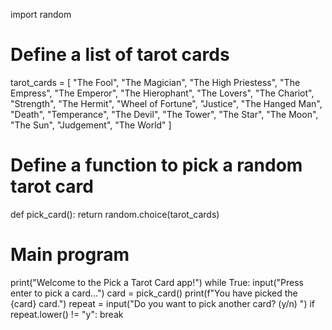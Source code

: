 import random 
# Define a list of tarot cards
tarot_cards = [
    "The Fool",
    "The Magician",
    "The High Priestess",
    "The Empress",
    "The Emperor",
    "The Hierophant",
    "The Lovers",
    "The Chariot",
    "Strength",
    "The Hermit",
    "Wheel of Fortune",
    "Justice",
    "The Hanged Man",
    "Death",
    "Temperance",
    "The Devil",
    "The Tower",
    "The Star",
    "The Moon",
    "The Sun",
    "Judgement",
    "The World"
]

# Define a function to pick a random tarot card
def pick_card():
    return random.choice(tarot_cards)

# Main program
print("Welcome to the Pick a Tarot Card app!")
while True:
    input("Press enter to pick a card...")
    card = pick_card()
    print(f"You have picked the {card} card.")
    repeat = input("Do you want to pick another card? (y/n) ")
    if repeat.lower() != "y":
        break
```

